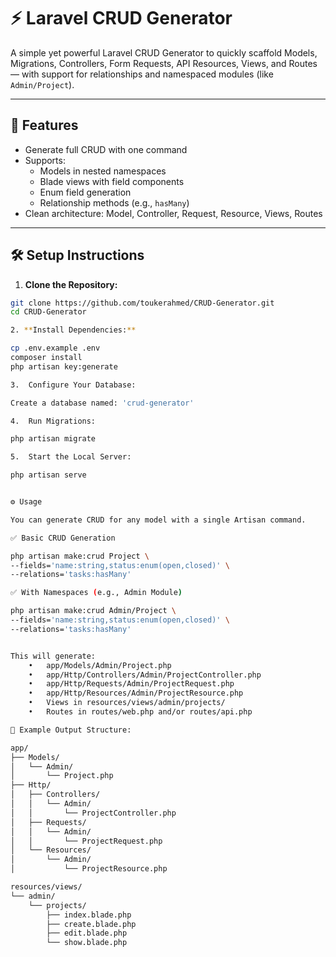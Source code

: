 # ⚡️ Laravel CRUD Generator

A simple yet powerful Laravel CRUD Generator to quickly scaffold Models, Migrations, Controllers, Form Requests, API Resources, Views, and Routes — with support for relationships and namespaced modules (like `Admin/Project`).

---

## 🚀 Features

- Generate full CRUD with one command
- Supports:
  - Models in nested namespaces
  - Blade views with field components
  - Enum field generation
  - Relationship methods (e.g., `hasMany`)
- Clean architecture: Model, Controller, Request, Resource, Views, Routes

---

## 🛠️ Setup Instructions

1. **Clone the Repository:**

```bash
git clone https://github.com/toukerahmed/CRUD-Generator.git
cd CRUD-Generator

2. **Install Dependencies:**

cp .env.example .env
composer install
php artisan key:generate

3.	Configure Your Database:

Create a database named: 'crud-generator'

4.	Run Migrations:

php artisan migrate

5.	Start the Local Server:

php artisan serve


⚙️ Usage

You can generate CRUD for any model with a single Artisan command.

✅ Basic CRUD Generation

php artisan make:crud Project \
--fields='name:string,status:enum(open,closed)' \
--relations='tasks:hasMany'

✅ With Namespaces (e.g., Admin Module)

php artisan make:crud Admin/Project \
--fields='name:string,status:enum(open,closed)' \
--relations='tasks:hasMany'


This will generate:
	•	app/Models/Admin/Project.php
	•	app/Http/Controllers/Admin/ProjectController.php
	•	app/Http/Requests/Admin/ProjectRequest.php
	•	app/Http/Resources/Admin/ProjectResource.php
	•	Views in resources/views/admin/projects/
	•	Routes in routes/web.php and/or routes/api.php

📂 Example Output Structure:

app/
├── Models/
│   └── Admin/
│       └── Project.php
├── Http/
│   ├── Controllers/
│   │   └── Admin/
│   │       └── ProjectController.php
│   ├── Requests/
│   │   └── Admin/
│   │       └── ProjectRequest.php
│   └── Resources/
│       └── Admin/
│           └── ProjectResource.php

resources/views/
└── admin/
    └── projects/
        ├── index.blade.php
        ├── create.blade.php
        ├── edit.blade.php
        └── show.blade.php